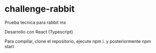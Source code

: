 # challenge-rabbit
Prueba tecnica para rabbit mx

Desarrollo con React (Typescript)

Para compilar, clone el repositorio, ejecute npm i. y posteriormente npm start
